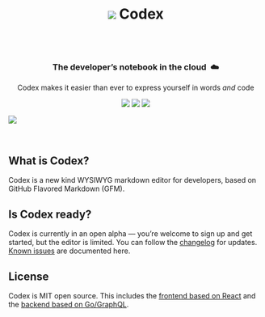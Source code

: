 <div align="center">
	<h1>
		<img src="https://opencodex.dev/favicon.ico"> Codex
		<br>
		<br>
	</h1>
  <h3>
		<br>
		The developer’s notebook in the cloud&nbsp;&nbsp;☁️
	</h3>
	<p>
		Codex makes it easier than ever to express yourself in words <em>and</em> code
	</p>
	<p>
	  <img src="https://img.shields.io/badge/Chrome-black.svg?logo=google-chrome">
	  <img src="https://img.shields.io/badge/Firefox-black.svg?logo=mozilla-firefox">
  	<img src="https://img.shields.io/badge/Safari-black.svg?logo=safari">
	</p>
</div>

![](https://opencodex.dev/social@2x.png)

<br>

## What is Codex?

Codex is a new kind WYSIWYG markdown editor for developers, based on GitHub Flavored Markdown (GFM).

## Is Codex ready?

Codex is currently in an open alpha — you’re welcome to sign up and get started, but the editor is limited. You can follow the [changelog](https://opencodex.dev/changelog) for updates. [Known issues](https://changelog.opencodex.dev/issues) are documented here.

## License

Codex is MIT open source. This includes the [frontend based on React](https://github.com/codex-src/codex-app) and the [backend based on Go/GraphQL](https://github.com/codex-src/codex-server2).
